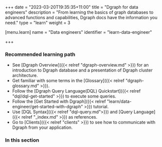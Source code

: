 +++
date = "2023-03-20T19:35:35+11:00"
title = "Dgraph for data engineers"
description = "From learning the basics of graph databases to advanced functions and capabilities, Dgraph docs have the information you need."
type = "learn"
weight = 3

[menu.learn]
  name = "Data engineers"
  identifier = "learn-data-engineer"

+++


### Recommended learning path
- See [Dgraph Overview]({{< relref "dgraph-overview.md" >}}) for an introduction to Dgraph database and a presentation of Dgraph cluster architecture.
- Get familiar with some terms in the [Glossary]({{< relref "dgraph-glossary.md" >}}).
- Follow the [Dgraph Query Language(DQL)  Quickstart]({{< relref "dql/dql-get-started" >}}) to execute some queries.
- Follow the [Get Started with Dgraph]({{< relref "learn/data-engineer/get-started-with-dgraph" >}}) tutorial.
- Use [DQL Syntax]({{< relref "dql-query.md">}}) and [Query Language]({{< relref "_index.md" >}}) as references.
- Go to [Clients]({{< relref "clients" >}}) to see how to communicate
with Dgraph from your application.


### In this section
